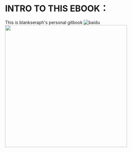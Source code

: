 # INTRO TO THIS EBOOK：

This is blankseraph's personal gitbook
![baidu](http://img95.699pic.com/photo/50026/6200.jpg_wh300.jpg)
<img src="http://img95.699pic.com/photo/50026/6200.jpg_wh300.jpg" width="400" height="400">
